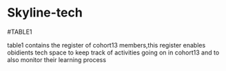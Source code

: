 # Skyline-tech 


#TABLE1


table1 contains the register of cohort13 members,this register enables obidients tech space to keep track of activities going on in cohort13 and to also monitor their learning process